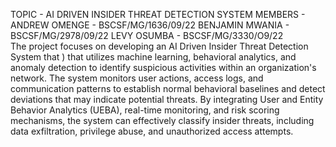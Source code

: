 TOPIC - AI DRIVEN INSIDER THREAT DETECTION SYSTEM
MEMBERS - ANDREW OMENGE - BSCSF/MG/1636/09/22
          BENJAMIN MWANIA - BSCSF/MG/2978/09/22
          LEVY OSUMBA - BSCSF/MG/3330/O9/22  
The project focuses on developing an AI Driven Insider Threat Detection System that ) that utilizes machine learning, behavioral analytics, and anomaly detection to identify suspicious activities within an organization's network. The system monitors user actions, access logs, and communication patterns to establish normal behavioral baselines and detect deviations that may indicate potential threats. By integrating User and Entity Behavior Analytics (UEBA), real-time monitoring, and risk scoring mechanisms, the system can effectively classify insider threats, including data exfiltration, privilege abuse, and unauthorized access attempts.

